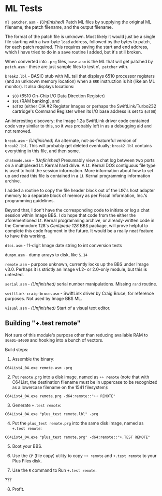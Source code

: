 # ML Tests

`ml patcher.asm` - _(Unfinished)_ Patch ML files by supplying the original ML filename, the patch filename, and the output filename.

The format of the patch file is unknown.
Most likely it would just be a single file starting with a two-byte `load` address, followed by the bytes to patch, for each patch required.
This requires saving the start and end address, which I have tried to do in a save routine I added, but it's still broken.

When converted into `.prg` files, `base.asm` is the ML that will get patched by `patch.asm` - these are just sample files to test `ml patcher` with.

`break2.lbl` - BASIC stub with ML tail that displays 6510 processor registers (and an unknown memory location) when a `BRK` instruction is hit (like an ML monitor).
It also displays locations:
* `$00` (6510 On-Chip I/O Data Direction Register)
* `$01` (RAM banking), and
* `$df02` (either CIA #2 Register Images or perhaps the SwiftLink/Turbo232 cartridge's Command Register when its I/O base address is set to `$df00`)

An interesting discovery: the Image 1.2a SwiftLink driver code contained code very similar to this, so it was probably left in as a debugging aid and not removed.

`break.asm` - _(Unfinished)_ An alternate, not-as-featureful version of `break2.lbl`.
This will probably get deleted eventually; `break2.lbl` contains everything in this file, and then some.

`chatmode.asm` - _(Unfinished)_ Presumably view a chat log between two ports on a multiplexed Lt. Kernal hard drive.
A Lt. Kernal DOS contiguous file type is used to hold the session information.
More information about how to set up and read this file is contained in a Lt. Kernal programming information archive.

I added a routine to copy the file header block out of the LtK's host adapter memory to a separate block of memory as per Fiscal Information, Inc.'s programming guidelines.

Beyond that, I don't have the corresponding code to initiate or log a chat session within Image BBS.
I do hope that code from the either the aforementioned Lt. Kernal programming archive, or already-written code in the Commodore 128's _Centipede 128_ BBS package, will prove helpful to complete this code fragment in the future.
It would be a really neat feature to have this working.

`dtoi.asm` - 11-digit Image date string to int conversion tests

`dumpm.asm` - dump arrays to disk, like `&,14`

`remote.asm` - purpose unknown, currently locks up the BBS under Image v3.0.
Perhaps it is strictly an Image v1.2- or 2.0-only module, but this is untested.

`serial.asm` - _(Unfinished)_ serial number manipulations. Missing `rand` routine.

`swiftlink-craig-bruce.asm` - SwiftLink driver by Craig Bruce, for reference purposes.
Not used by Image BBS ML.

`visual.asm` - _(Unfinished)_ Start of a visual text editor.

## Building "+.test remote"

Not sure of this module's purpose other than reducing available RAM to `$0a01-$4000` and hooking into a bunch of vectors.

Build steps:

1. Assemble the binary:

`C64List4_04.exe remote.asm -prg`

2. Put `remote.prg` into a disk image, named as `++ remote` (note that 
with C64List, the destination filename must be in uppercase to be recognized as a lowercase filename on the 1541 filesystem):

`C64List4_04.exe remote.prg -d64:remote::"++ REMOTE"`

3. Generate `+.test remote`:

`C64List4_04.exe "plus_test remote.lbl" -prg`

4. Put the `plus_test remote.prg` into the same disk image, named as `+.test remote`:

`C64List4_04.exe "plus_test remote.prg" -d64:remote::"+.TEST REMOTE"`

5. Boot your BBS.

6. Use the `CP` (file copy) utility to copy `++ remote` and `+.test remote` to your Plus Files disk.

7. Use the `R` command to Run `+.test remote`.

???

8. Profit.
